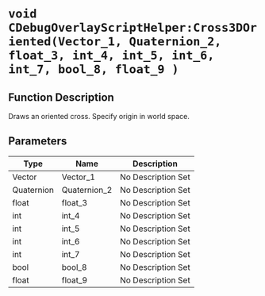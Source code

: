 # `void CDebugOverlayScriptHelper:Cross3DOriented(Vector_1, Quaternion_2, float_3, int_4, int_5, int_6, int_7, bool_8, float_9 )`
## Function Description
Draws an oriented cross. Specify origin in world space.
## Parameters
Type|Name|Description
--|--|--
Vector|Vector_1|No Description Set
Quaternion|Quaternion_2|No Description Set
float|float_3|No Description Set
int|int_4|No Description Set
int|int_5|No Description Set
int|int_6|No Description Set
int|int_7|No Description Set
bool|bool_8|No Description Set
float|float_9|No Description Set
